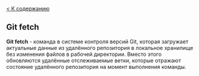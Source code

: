 [< К содержанию](./readme.md)

## Git fetch

**Git fetch** - команда в системе контроля версий Git, которая загружает актуальные данные из удалённого репозитория в локальное хранилище без изменения файлов в рабочей директории. Вместо этого обновляются удалённые отслеживаемые ветки, которые отражают состояние удалённого репозитория на момент выполнения команды.